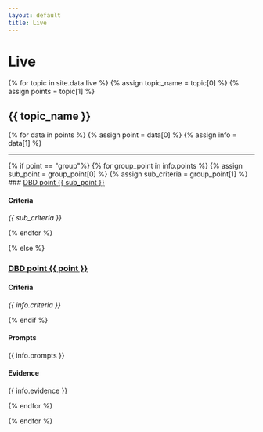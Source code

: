 ```yaml
---
layout: default
title: Live
---
```


# Live

{% for topic in site.data.live %}
{% assign topic_name = topic[0] %}
{% assign points = topic[1] %}

## {{ topic_name }}

{% for data in points %}
{% assign point = data[0] %}
{% assign info = data[1] %}
<hr>
{% if point == "group"%}
{% for group_point in info.points %}
{% assign sub_point = group_point[0] %}
{% assign sub_criteria = group_point[1] %}
### <a href="https://www.gov.uk/service-manual/digital-by-default#criterion-{{ sub_point }}" id="point-{{ sub_point }}">DBD point {{ sub_point }}</a>

#### Criteria
*{{ sub_criteria }}*


{% endfor %}

{% else %}
### <a href="https://www.gov.uk/service-manual/digital-by-default#criterion-{{ point }}" id="point-{{ point }}">DBD point {{ point }}</a>

#### Criteria
*{{ info.criteria }}*

{% endif %}

#### Prompts
{{ info.prompts }}

#### Evidence
{{ info.evidence }}

{% endfor %}

{% endfor %}